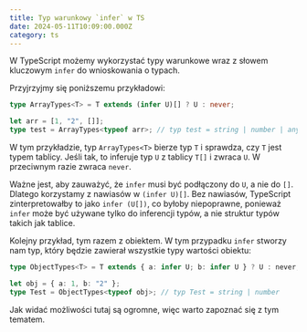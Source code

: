```yaml
---
title: Typ warunkowy `infer` w TS
date: 2024-05-11T10:09:00.000Z
category: ts
---
```


W TypeScript możemy wykorzystać typy warunkowe wraz z słowem kluczowym `infer` do wnioskowania o typach.

Przyjrzyjmy się poniższemu przykładowi:

```typescript
type ArrayTypes<T> = T extends (infer U)[] ? U : never;

let arr = [1, "2", []];
type test = ArrayTypes<typeof arr>; // typ test = string | number | any[]
```

W tym przykładzie, typ `ArrayTypes<T>` bierze typ `T` i sprawdza, czy `T` jest typem tablicy. Jeśli tak, to inferuje typ `U` z tablicy `T[]` i zwraca `U`. W przeciwnym razie zwraca `never`.

Ważne jest, aby zauważyć, że `infer` musi być podłączony do `U`, a nie do `[]`. Dlatego korzystamy z nawiasów w `(infer U)[]`. Bez nawiasów, TypeScript zinterpretowałby to jako `infer (U[])`, co byłoby niepoprawne, ponieważ `infer` może być używane tylko do inferencji typów, a nie struktur typów takich jak tablice.

Kolejny przykład, tym razem z obiektem. W tym przypadku `infer` stworzy nam typ, który będzie zawierał wszystkie typy wartości obiektu:

```typescript
type ObjectTypes<T> = T extends { a: infer U; b: infer U } ? U : never;

let obj = { a: 1, b: "2" };
type Test = ObjectTypes<typeof obj>; // typ Test = string | number
```

Jak widać możliwości tutaj są ogromne, więc warto zapoznać się z tym tematem.
